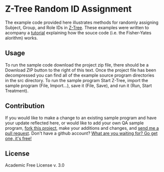 Z-Tree Random ID Assignment
======================================
The example code provided here illustrates methods for randomly assigning Subject, Group, and Role IDs in [Z-Tree](http://www.iew.uzh.ch/ztree/index.php). 
These examples were written to acompany a [tutorial](http://cess.nyu.edu/cess-experiments/z-tree-cheat-sheet/v-random-role-assignment/) explaining how the souce code (i.e. the Fisher-Yates alorithm) works. 

Usage
-----------------------
To run the sample code download the project zip file, there should be a Download ZIP button
to the right of this text. Once the project file has been decompressed you can find all of
the example source program directories in the src directory. To run the sample program 
Start Z-Tree, import the sample program (File, Import...), save it (File, Save), and run it (Run, Start Treatment).

Contribution
------------
If you would like to make a change to an existing sample program and have your update 
reflected here, or would like to add your own QA sample program, [fork this project](https://help.github.com/articles/fork-a-repo/),
make your additions and changes, and [send me a pull request](https://help.github.com/articles/using-pull-requests/).
Don't have a github account? [What are you waiting for? Go get one, it's free!](https://github.com/join)

License
-------
Academic Free License v. 3.0
